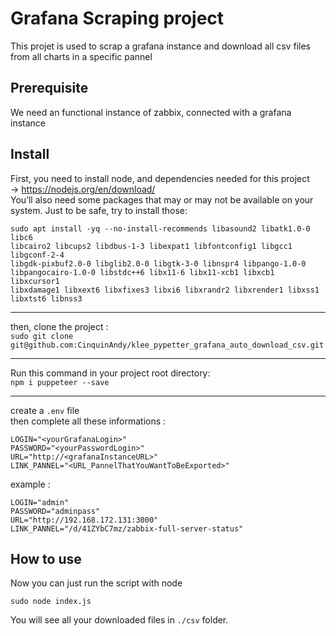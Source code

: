 # Grafana Scraping project
This projet is used to scrap a grafana instance and download all csv files from all charts in a specific pannel 

## Prerequisite
We need an functional instance of zabbix, connected with a grafana instance

## Install

First, you need to install node, and dependencies needed for this project  
-> https://nodejs.org/en/download/  
You’ll also need some packages that may or may not be available on your system. Just to be safe, try to install those:
```
sudo apt install -yq --no-install-recommends libasound2 libatk1.0-0 libc6
libcairo2 libcups2 libdbus-1-3 libexpat1 libfontconfig1 libgcc1 libgconf-2-4
libgdk-pixbuf2.0-0 libglib2.0-0 libgtk-3-0 libnspr4 libpango-1.0-0
libpangocairo-1.0-0 libstdc++6 libx11-6 libx11-xcb1 libxcb1 libxcursor1
libxdamage1 libxext6 libxfixes3 libxi6 libxrandr2 libxrender1 libxss1
libxtst6 libnss3
```
---

then, clone the project :   
``sudo git clone git@github.com:CinquinAndy/klee_pypetter_grafana_auto_download_csv.git``   

---

Run this command in your project root directory:  
``npm i puppeteer --save``

---
create a ``.env`` file  
then complete all these informations :  
```
LOGIN="<yourGrafanaLogin>"
PASSWORD="<yourPasswordLogin>"
URL="http://<grafanaInstanceURL>"
LINK_PANNEL="<URL_PannelThatYouWantToBeExported>"
```
example :  
```
LOGIN="admin"
PASSWORD="adminpass"
URL="http://192.168.172.131:3000"
LINK_PANNEL="/d/41ZYbC7mz/zabbix-full-server-status"
```

## How to use
Now you can just run the script with node
````
sudo node index.js
````
You will see all your downloaded files in `./csv` folder.
